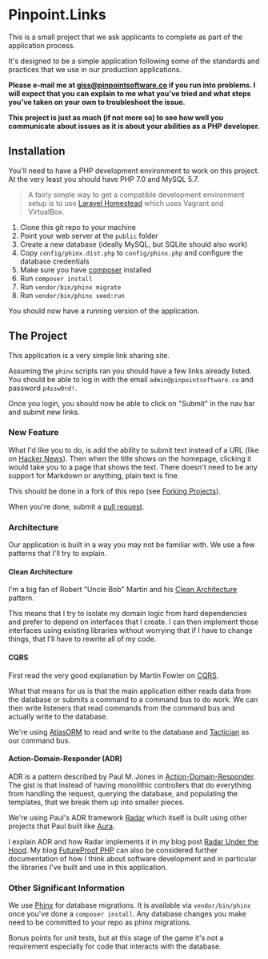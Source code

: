 # Pinpoint.Links

This is a small project that we ask applicants to complete as part of the
application process.

It's designed to be a simple application following some of the standards and
practices that we use in our production applications.

**Please e-mail me at
[giss@pinpointsoftware.co](mailto:giss@pinpointsoftware.co) if you run into
problems. I will expect that you can explain to me what you've tried and what
steps you've taken on your own to troubleshoot the issue.**

**This project is just as much (if not more so) to see how well you communicate
about issues as it is about your abilities as a PHP developer.**

## Installation

You'll need to have a PHP development environment to work on this project.
At the very least you should have PHP 7.0 and MySQL 5.7.

>  A fairly simple way to get a compatible development environment setup is to
>  use [Laravel Homestead](https://laravel.com/docs/5.5/homestead) which uses
>  Vagrant and VirtualBox.

1. Clone this git repo to your machine
2. Point your web server at the `public` folder
3. Create a new database (ideally MySQL, but SQLite should also work)
4. Copy `config/phinx.dist.php` to `config/phinx.php` and configure the
   database credentials
5. Make sure you have [composer](https://getcomposer.org/) installed
6. Run `composer install`
7. Run `vendor/bin/phinx migrate`
8. Run `vendor/bin/phinx seed:run`

You should now have a running version of the application.

## The Project

This application is a very simple link sharing site.

Assuming the `phinx` scripts ran you should have a few links already listed. You
should be able to log in with the email `admin@pinpointsoftware.co` and
password `p4ssw0rd!`.

Once you login, you should now be able to click on "Submit" in the nav bar and
submit new links.

### New Feature

What I'd like you to do, is add the ability to submit text instead of a URL
(like on [Hacker News](https://news.ycombinator.com/)). Then when the title
shows on the homepage, clicking it would take you to a page that shows the text.
There doesn't need to be any support for Markdown or anything, plain text is
fine.

This should be done in a fork of this repo (see
[Forking Projects](https://guides.github.com/activities/forking/)).

When you're done, submit a [pull request](https://help.github.com/articles/creating-a-pull-request-from-a-fork/).

### Architecture

Our application is built in a way you may not be familiar with. We use a few
patterns that I'll try to explain.

#### Clean Architecture

I'm a big fan of Robert "Uncle Bob" Martin and his
[Clean Architecture](https://8thlight.com/blog/uncle-bob/2012/08/13/the-clean-architecture.html)
pattern.

This means that I try to isolate my domain logic from hard dependencies and
prefer to depend on interfaces that I create. I can then implement those
interfaces using existing libraries without worrying that if I have to
change things, that I'll have to rewrite all of my code.

#### CQRS

First read the very good explanation by Martin Fowler on
[CQRS](http://martinfowler.com/bliki/CQRS.html).

What that means for us is that the main application either reads data from the
database or submits a command to a command bus to do work. We can then write
listeners that read commands from the command bus and actually write to the
database.

We're using [AtlasORM](https://github.com/atlasphp/Atlas.Orm) to read and write
to the database and [Tactician](https://tactician.thephpleague.com/) as our
command bus.

#### Action-Domain-Responder (ADR)

ADR is a pattern described by Paul M. Jones in
[Action-Domain-Responder](http://pmjones.io/adr/). The gist is that instead of
having monolithic controllers that do everything from handling the request,
querying the database, and populating the templates, that we break them up into
smaller pieces.

We're using Paul's ADR framework
[Radar](https://github.com/radarphp/Radar.Project/blob/1.x/docs/index.md)
which itself is built using other projects that Paul built like
[Aura](http://auraphp.com/).

I explain ADR and how Radar implements it in my blog post
[Radar Under the Hood](https://www.futureproofphp.com/2016/09/21/radar-under-the-hood/).
My blog [FutureProof PHP](https://www.futureproofphp.com/) can also be considered
further documentation of how I think about software development and in particular
the libraries I've built and use in this application.

### Other Significant Information

We use [Phinx](https://phinx.org/) for database migrations. It is available via
`vendor/bin/phinx` once you've done a `composer install`. Any database changes
you make need to be committed to your repo as phinx migrations.

Bonus points for unit tests, but at this stage of the game it's not a requirement
especially for code that interacts with the database.
